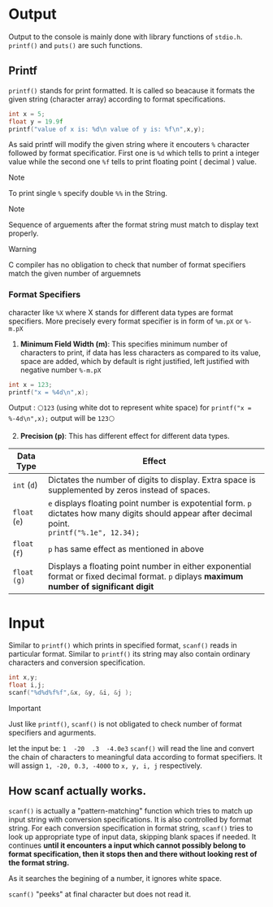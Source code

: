 # Output

Output to the console is mainly done with library functions of `stdio.h`. 
`printf()` and `puts()` are such functions.


## Printf
`printf()` stands for print formatted. It is called so beacause it formats the given string (character array) according to format specifications. 

```c
int x = 5;
float y = 19.9f
printf("value of x is: %d\n value of y is: %f\n",x,y);
```

As said printf will modify the given string where it encouters `%` character followed by format specificatior. First one is `%d` which tells to print a integer value while the second one `%f` tells to print floating point ( decimal ) value.

>[!NOTE]
>To print single `%`  specify double `%%` in the String.

>[!NOTE]
>Sequence of arguements after the format string must match to display text properly.

>[!WARNING]
>C compiler has no obligation to check that number of format specifiers  match the given number of arguemnets

### Format Specifiers

character like `%X` where X stands for different data types are format specifiers. 
More precisely every format specifier is in form of `%m.pX` or `%-m.pX` 

1. **Minimum Field Width (m)**: This specifies minimum number of characters to print, if data has less characters as compared to its value, space are added, which by default is right justified, left justified with negative number `%-m.pX` 

```c
int x = 123;
printf("x = %4d\n",x);
```
Output : `⚪123` (using white dot to represent white space)
for `printf("x = %-4d\n",x);` output will be `123⚪`


2. **Precision (p)**: This has different effect for different data types.

| Data Type      | Effect                                                                                                                                              |
| -------------- | --------------------------------------------------------------------------------------------------------------------------------------------------- |
| `int` (`d`)    | Dictates the number of digits to display. Extra space is supplemented by zeros instead of spaces.                                                   |
| `float`  (`e`) | `e` displays floating point number is expotential form. `p` dictates how many digits should appear after decimal point.<br>`printf("%.1e", 12.34);` |
| `float` (`f`)  | `p` has same effect as mentioned in above                                                                                                           |
| `float (g)`    | Displays a floating point number in either exponential format or fixed decimal format. `p` diplays **maximum number of significant digit**          |

# Input

Similar to `printf()` which prints in specified format, `scanf()` reads in particular format. 
Similar to `printf()` its string may also contain ordinary characters and conversion specification. 

```c
int x,y;
float i,j;
scanf("%d%d%f%f",&x, &y, &i, &j );
```

>[!IMPORTANT]
>Just like `printf()`, `scanf()` is not obligated to check number of format specifiers and agurments.

let the input be: `1  -20  .3  -4.0e3` 
`scanf()` will read the line and convert the chain of characters to meaningful data according to format specifiers. It will assign `1, -20, 0.3, -4000` to `x, y, i, j` respectively. 

## How scanf actually works.

`scanf()` is actually a "pattern-matching" function which tries to match up input string with conversion specifications. 
It is also controlled by format string. For each conversion specification in format string, `scanf()` tries to look up appropriate type of input data, skipping blank spaces if needed. It continues **until it encounters a input which cannot possibly belong to format specification, then it stops then and there without looking rest of the format string.**

As it searches the begining of a number, it ignores white space. 

`scanf()` "peeks" at final character but does not read it.
